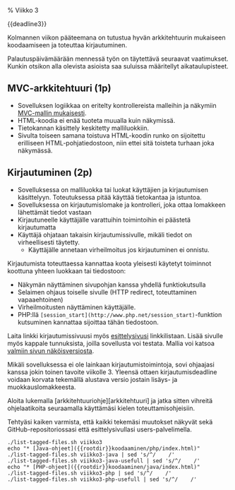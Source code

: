 % Viikko 3
<!-- order: 1 -->

<deadline>{{deadline3}}</deadline>

Kolmannen viikon pääteemana on tutustua 
hyvän arkkitehtuurin mukaiseen koodaamiseen
ja toteuttaa kirjautuminen.

Palautuspäivämäärään mennessä työn on täytettävä seuraavat vaatimukset.
Kunkin otsikon alla olevista asioista saa suluissa määritellyt aikataulupisteet.

## MVC-arkkitehtuuri (1p)

* Sovelluksen logiikkaa on eritelty kontrollereista malleihin ja näkymiin [MVC-mallin mukaisesti][arkkitehtuuri].
* HTML-koodia ei enää tuoteta muualla kuin näkymissä.
* Tietokannan käsittely keskitetty malliluokkiin.
* Sivulta toiseen samana toistuva HTML-koodin runko on sijoitettu erilliseen HTML-pohjatiedostoon, niin ettei sitä toisteta turhaan joka näkymässä.

## Kirjautuminen (2p)

* Sovelluksessa on malliluokka tai luokat käyttäjien ja kirjautumisen käsittelyyn. Toteutuksessa pitää käyttää tietokantaa ja istuntoa.
* Sovelluksessa on kirjautumislomake ja kontrolleri, joka ottaa lomakkeen lähettämät tiedot vastaan
* Kirjautuneelle käyttäjälle varattuihin toimintoihin ei päästetä kirjautumatta
* Käyttäjä ohjataan takaisin kirjautumissivulle, mikäli tiedot on virheellisesti täytetty. 
    * Käyttäjälle annetaan virheilmoitus jos kirjautuminen ei onnistu.

Kirjautumista toteuttaessa kannattaa koota yleisesti käytetyt toiminnot koottuna yhteen luokkaan tai tiedostoon:

* Näkymän näyttäminen sivupohjan kanssa yhdellä funktiokutsulla
* Selaimen ohjaus toiselle sivulle (HTTP redirect, toteuttaminen vapaaehtoinen)
* Virheilmoitusten näyttäminen käyttäjälle.
* PHP:llä `[session_start](http://www.php.net/session_start)`-funktion kutsuminen kannattaa sijoittaa tähän tiedostoon.

Laita linkki kirjautumissivuusi myös [esittelysivusi](esittelysivu.html)
linkkilistaan. Lisää sivulle myös kappale tunnuksista, joilla sovellusta voi testata.
Mallia voi katsoa 
[valmiin sivun näköisversiosta]({{rootdir}}src/{{curdir}}esittelysivu/esittelysivu-lopullinen.html).

Mikäli sovelluksessa ei ole lainkaan kirjautumistoimintoja, sovi ohjaajasi kanssa jokin toinen tavoite viikolle 3.
Yleensä ottaen kirjautumisdeadline voidaan korvata tekemällä alustava versio jostain lisäys- ja muokkauslomakkeesta.

<ohje>
Aloita lukemalla [arkkitehtuuriohje][arkkitehtuuri]
ja jatka sitten vihreitä ohjelaatikoita seuraamalla 
käyttämäsi kielen toteuttamisohjeisiin.

Tehtyäsi kaiken varmista, että kaikki tekemäsi muutokset näkyvät sekä
GitHub-repositoriossasi että esittelysivullasi users-palvelimella.

<expandable title="**Lista tällä viikolla hyödyllisistä ohjesivuista**">

~~~~ {execute=bash}
./list-tagged-files.sh viikko3
echo "* [Java-ohjeet]({{rootdir}}koodaaminen/php/index.html)"
./list-tagged-files.sh viikko3-java | sed 's/^/    /'
./list-tagged-files.sh viikko3-java-usefull | sed 's/^/    /'
echo "* [PHP-ohjeet]({{rootdir}}koodaaminen/java/index.html)"
./list-tagged-files.sh viikko3-php | sed 's/^/    /'
./list-tagged-files.sh viikko3-php-usefull | sed 's/^/    /'
~~~~

</expandable>
</ohje>

[arkkitehtuuri]: {{rootdir}}koodaaminen/arkkitehtuuri/index.html
